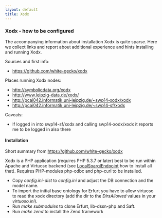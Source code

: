 ```yaml
---
layout: default
title: Xodx
---
```


### Xodx - how to be configured

The accompanying information about installation Xodx is quite sparse. Here we collect links and report about additional experience and hints installing and running Xodx.

Sources and first info:

-   <https://github.com/white-gecko/xodx>

Places running Xodx nodes:

-   <http://symbolicdata.org/xodx>
-   <http://www.leipzig-data.de/xodx/>
-   <http://pcai042.informatik.uni-leipzig.de/~swp14-xodx/xodx>
-   <http://pcai042.informatik.uni-leipzig.de/~swp14-sf/xodx>

Caveats:

-   If logged in into swp14-sf/xodx and calling swp14-xodx/xodx it reports me to be logged in also there

#### Installation

Short summary from <https://github.com/white-gecko/xodx>

Xodx is a PHP application (requires PHP 5.3.7 or later) best to be run within Apache and Virtuoso backend (see [LocalSparqlEndpoint](LocalSparqlEndpoint "wikilink") how to install all that). Requires PHP-modules php-odbc and php-curl to be installed.

-   Copy *config.ini-dist* to *config.ini* and adjust the DB connection and the model name.
-   To import the initial base ontology for Erfurt you have to allow virtuoso to read the xodx directory (add the dir to the *DirsAllowed* values in your *virtuoso.ini*).
-   Run *make submodules* to clone Erfurt, lib-dssn-php and Saft.
-   Run *make zend* to install the Zend framework

